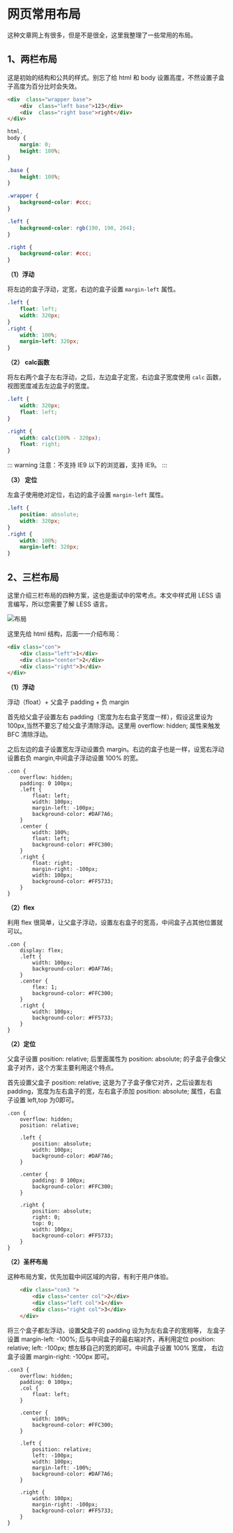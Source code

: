 # 网页常用布局

这种文章网上有很多，但是不是很全，这里我整理了一些常用的布局。

## 1、两栏布局

这是初始的结构和公共的样式。别忘了给 html 和 body 设置高度，不然设置子盒子高度为百分比时会失效。

```html
<div  class="wrapper base">
	<div  class="left base">123</div>
	<div  class="right base">right</div>
</div>
```

```css
html,
body {
	margin: 0;
	height: 100%;
}

.base {
	height: 100%;
}

.wrapper {
	background-color: #ccc;
}

.left {
	background-color: rgb(190, 190, 204);
}

.right {
	background-color: #ccc;
}
```

**（1）浮动**

将左边的盒子浮动，定宽，右边的盒子设置 `margin-left` 属性。

```css
.left {
	float: left;
	width: 320px;
}
.right {
	width: 100%;
	margin-left: 320px;
}
```

**（2） calc函数**

将左右两个盒子左右浮动，之后，左边盒子定宽，右边盒子宽度使用 `calc` 函数，视图宽度减去左边盒子的宽度。

```css
.left {
	width: 320px;
	float: left;
}

.right {
	width: calc(100% - 320px);
	float: right;
}
```

::: warning
注意：不支持 IE9 以下的浏览器，支持 IE9。
:::

**（3） 定位**

左盒子使用绝对定位，右边的盒子设置 `margin-left` 属性。
```css
.left {
	position: absolute;
	width: 320px;
}
.right {
	width: 100%;
	margin-left: 320px;
}
```


## 2、三栏布局

这里介绍三栏布局的四种方案，这也是面试中的常考点。本文中样式用 LESS 语言编写，所以您需要了解 LESS 语言。

![布局](buju.png)

这里先给 html 结构，后面一一介绍布局：

```html
<div class="con">
    <div class="left">1</div>
    <div class="center">2</div>
    <div class="right">3</div>
</div>
```

**（1）浮动**

浮动（float）+ 父盒子 padding + 负 margin

首先给父盒子设置左右 padding（宽度为左右盒子宽度一样），假设这里设为 100px,当然不要忘了给父盒子清除浮动。这里用 overflow: hidden; 属性来触发 BFC 清除浮动。

之后左边的盒子设置宽左浮动设置负 margin。右边的盒子也是一样，设宽右浮动设置右负 margin,中间盒子浮动设置 100% 的宽。



```less
.con {
    overflow: hidden;
    padding: 0 100px;
    .left {
        float: left;
        width: 100px;
        margin-left: -100px;
        background-color: #DAF7A6;
    }
    .center {
        width: 100%;
        float: left;
        background-color: #FFC300;
    }
    .right {
        float: right;
        margin-right: -100px;
        width: 100px;
        background-color: #FF5733;
    }
}
```

**（2）flex**

利用 flex 很简单，让父盒子浮动，设置左右盒子的宽高，中间盒子占其他位置就可以。

```less
.con {
    display: flex;
    .left {
        width: 100px;
        background-color: #DAF7A6;
    }
    .center {
        flex: 1;
        background-color: #FFC300;
    }
    .right {
        width: 100px;
        background-color: #FF5733;
    }
}
```

**（2）定位**

父盒子设置 position: relative; 后里面属性为 position: absolute; 的子盒子会像父盒子对齐，这个方案主要利用这个特点。

首先设置父盒子 position: relative; 这是为了子盒子像它对齐，之后设置左右 padding，宽度为左右盒子的宽，左右盒子添加 position: absolute; 属性，右盒子设置 left,top 为0即可。

```less
.con {
    overflow: hidden;
    position: relative;

    .left {
        position: absolute;
        width: 100px;
        background-color: #DAF7A6;
    }

    .center {
        padding: 0 100px;
        background-color: #FFC300;
    }

    .right {
        position: absolute;
        right: 0;
        top: 0;
        width: 100px;
        background-color: #FF5733;
    }
}
```


**（2）圣杯布局**

这种布局方案，优先加载中间区域的内容，有利于用户体验。

```html
	<div class="con3 ">
		<div class="center col">2</div>
		<div class="left col">1</div>
		<div class="right col">3</div>
	</div>
```


将三个盒子都左浮动，设置**父**盒子的 padding 设为为左右盒子的宽相等， 左盒子设置 margin-left: -100%; 后与中间盒子的最右端对齐，再利用定位 position: relative; left: -100px; 想左移自己的宽的即可。中间盒子设置 100% 宽度， 右边盒子设置 margin-right: -100px 即可。

```less
.con3 {
    overflow: hidden;
    padding: 0 100px;
    .col {
        float: left;
    }

    .center {
        width: 100%;
        background-color: #FFC300;
    }

    .left {
        position: relative;
        left: -100px;
        width: 100px;
        margin-left: -100%;
        background-color: #DAF7A6;
    }

    .right {
        width: 100px;
        margin-right: -100px;
        background-color: #FF5733;
    }
}
```

